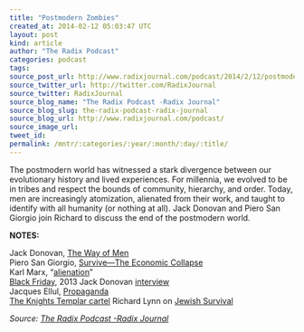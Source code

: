 ```yaml
---
title: "Postmodern Zombies"
created_at: 2014-02-12 05:03:47 UTC
layout: post
kind: article
author: "The Radix Podcast"
categories: podcast
tags: 
source_post_url: http://www.radixjournal.com/podcast/2014/2/12/postmodern-zombies
source_twitter_url: http://twitter.com/RadixJournal
source_twitter: RadixJournal
source_blog_name: "The Radix Podcast -Radix Journal"
source_blog_slug: the-radix-podcast-radix-journal
source_blog_url: http://www.radixjournal.com/podcast/
source_image_url: 
tweet_id:
permalink: /mntr/:categories/:year/:month/:day/:title/
---
```

<p>The postmodern world has witnessed a stark divergence between our evolutionary history and lived experiences. For millennia, we evolved to be in tribes and respect the bounds of community, hierarchy, and order. Today, men are increasingly atomization, alienated from their work, and taught to identify with all humanity (or nothing at all).  Jack Donovan and Piero San Giorgio join Richard to discuss the end of the postmodern world.    </p>

<p><strong>NOTES:</strong></p>

<p>Jack Donovan, <a href="http://www.amazon.com/gp/product/B007O0Y1ZE/ref=as_li_ss_tl?ie=UTF8&amp;camp=1789&amp;creative=390957&amp;creativeASIN=B007O0Y1ZE&amp;linkCode=as2&amp;tag=washisummipub-20">The Way of Men</a> <br />
Piero San Giorgio, <a href="http://www.amazon.com/gp/product/B00HS7D8Q6/ref=as_li_ss_tl?ie=UTF8&amp;camp=1789&amp;creative=390957&amp;creativeASIN=B00HS7D8Q6&amp;linkCode=as2&amp;tag=washisummipub-20">Survive—The Economic Collapse</a> <br />
Karl Marx, “<a href="http://en.wikipedia.org/wiki/Marx's_theory_of_alienation">alienation</a>” <br />
<a href="http://www.youtube.com/watch?v=dFFqUdToBGc">Black Friday</a>, 2013
Jack Donovan <a href="http://www.jack-donovan.com/axis/2014/02/interview-sarastus-english-transcript/">interview</a> <br />
Jacques Ellul, <a href="http://www.amazon.com/gp/product/0394718747/ref=as_li_ss_tl?ie=UTF8&amp;camp=1789&amp;creative=390957&amp;creativeASIN=0394718747&amp;linkCode=as2&amp;tag=washisummipub-20">Propaganda</a> <br />
<a href="http://en.wikipedia.org/wiki/Knights_Templar_Cartel">The Knights Templar cartel</a>
Richard Lynn on <a href="http://www.amazon.com/gp/product/B0071Q8DDM/ref=as_li_ss_tl?ie=UTF8&amp;camp=1789&amp;creative=390957&amp;creativeASIN=B0071Q8DDM&amp;linkCode=as2&amp;tag=washisummipub-20">Jewish Survival</a>  </p><div class="">
    <i>Source: <a href="http://www.radixjournal.com/podcast/">The Radix Podcast -Radix Journal</a></i>
</div>
